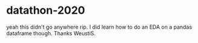# datathon-2020

yeah this didn't go anywhere rip. I did learn how to do an EDA on a pandas dataframe though. Thanks WeustiS.
